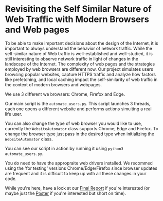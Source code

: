 # Revisiting the Self Similar Nature of Web Traffic with Modern Browsers and Web pages
To be able to make important decisions about the design of the Internet, it is important to always understand the behavior of network traffic. 
While the self-similar nature of Web traffic is well-established and well-studied, it is still interesting to observe network traffic in light of changes in
the landscape of the Internet. The complexity of web pages and the strategies employed by web browsers are different now. Our project simulates users browsing popular
websites, capture HTTPS traffic and analyze how factors like prefetching, and local caching impact the self-similarity
of web traffic in the context of modern browsers and webpages. 

We use 3 different we browsers: Chrome, Firefox and Edge.

Our main script is the `automate_users.py`. This script launches 3 threads, each one opens a different website and performs actions simulting a real life user.

You can also change the type of web browser you would like to use, currently the `WebsiteAutomator` class supports Chrome, Edge and Firefox. To change the browser type just pass in the desired type when initializing the `WebsiteAutomator` class.

You can see our script in action by running it using `python3 automate_users.py`.

You do need to have the appropraite web drivers installed. We recommed using the 'for testing' versions Chrome/Edge/Firefox since browser updates are frequent and it is difficult to keep up with all these changes in your code.

While you're here, have a look at our [Final Report](https://github.com/nidatx/comp-sci-740/blob/main/Final%20Report.pdf) if you're interested (or maybe just the [Poster](https://github.com/nidatx/comp-sci-740/blob/main/Poster.pdf) if you're interested but short on time).
